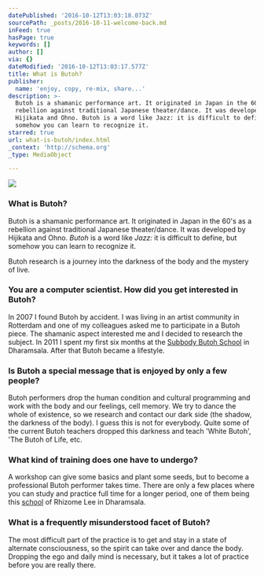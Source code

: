 ```yaml
---
datePublished: '2016-10-12T13:03:18.073Z'
sourcePath: _posts/2016-10-11-welcome-back.md
inFeed: true
hasPage: true
keywords: []
author: []
via: {}
dateModified: '2016-10-12T13:03:17.577Z'
title: What is Butoh?
publisher:
  name: 'enjoy, copy, re-mix, share...'
description: >-
  Butoh is a shamanic performance art. It originated in Japan in the 60’s as a
  rebellion against traditional Japanese theater/dance. It was developed by
  Hijikata and Ohno. Butoh is a word like Jazz: it is difficult to define, but
  somehow you can learn to recognize it.
starred: true
url: what-is-butoh/index.html
_context: 'http://schema.org'
_type: MediaObject

---
```

![](https://the-grid-user-content.s3-us-west-2.amazonaws.com/18e3ff51-cad9-47af-904a-e1dd6bc0e3fa.jpg)

### What is Butoh?

Butoh is a shamanic performance art. It originated in Japan in the 60's as a rebellion against traditional Japanese theater/dance. It was developed by Hijikata and Ohno. _Butoh_ is a word like _Jazz:_ it is difficult to define, but somehow you can learn to recognize it.

Butoh research is a journey into the darkness of the body and the mystery of live.

### You are a computer scientist. How did you get interested in Butoh?

In 2007 I found Butoh by accident. I was living in an artist community in Rotterdam and one of my colleagues asked me to participate in a Butoh piece. The shamanic aspect interested me and I decided to research the subject. In 2011 I spent my first six months at the [Subbody Butoh School][0] in Dharamsala. After that Butoh became a lifestyle.

### Is Butoh a special message that is enjoyed by only a few people?

Butoh performers drop the human condition and cultural programming and work with the body and our feelings, cell memory. We try to dance the whole of existence, so we research and contact our dark side (the shadow, the darkness of the body). I guess this is not for everybody. Quite some of the current Butoh teachers dropped this darkness and teach 'White Butoh', 'The Butoh of Life, etc.

### What kind of training does one have to undergo?

A workshop can give some basics and plant some seeds, but to become a professional Butoh performer takes time. There are only a few places where you can study and practice full time for a longer period, one of them being this [school][0] of Rhizome Lee in Dharamsala.

### What is a frequently misunderstood facet of Butoh?

The most difficult part of the practice is to get and stay in a state of alternate consciousness, so the spirit can take over and dance the body. Dropping the ego and daily mind is necessary, but it takes a lot of practice before you are really there.

[0]: http://subbody.net/